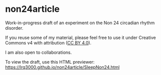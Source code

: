 # non24article
Work-in-progress draft of an experiment on the Non 24 circadian rhythm disorder.

If you reuse some of my material, please feel free to use it under Creative Commons v4 with attribution ([CC BY 4.0](https://creativecommons.org/licenses/by/4.0/deed.fr)).

I am also open to collaborations.

To view the draft, use this HTML previewer: https://lrq3000.github.io/non24article/SleepNon24.html
